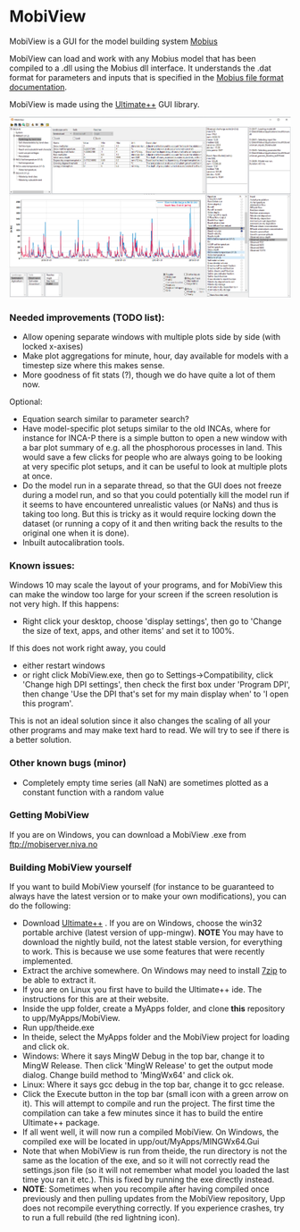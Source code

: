 # MobiView

MobiView is a GUI for the model building system [Mobius](https://github.com/NIVANorge/Mobius)

MobiView can load and work with any Mobius model that has been compiled to a .dll using the Mobius dll interface. It understands the .dat format for parameters and inputs that is specified in the [Mobius file format documentation](https://github.com/NIVANorge/Mobius/blob/master/Documentation/file_format_documentation.pdf).

MobiView is made using the [Ultimate++](https://www.ultimatepp.org/) GUI library.

![Example of MobiView viewing the PERSiST model](img/MobiView.png)


### Needed improvements (TODO list):
- Allow opening separate windows with multiple plots side by side (with locked x-axises)
- Make plot aggregations for minute, hour, day available for models with a timestep size where this makes sense.
- More goodness of fit stats (?), though we do have quite a lot of them now.

Optional:
- Equation search similar to parameter search?
- Have model-specific plot setups similar to the old INCAs, where for instance for INCA-P there is a simple button to open a new window with a bar plot summary of e.g. all the phosphorous processes in land. This would save a few clicks for people who are always going to be looking at very specific plot setups, and it can be useful to look at multiple plots at once.
- Do the model run in a separate thread, so that the GUI does not freeze during a model run, and so that you could potentially kill the model run if it seems to have encountered unrealistic values (or NaNs) and thus is taking too long. But this is tricky as it would require locking down the dataset (or running a copy of it and then writing back the results to the original one when it is done).
- Inbuilt autocalibration tools.

### Known issues:
Windows 10 may scale the layout of your programs, and for MobiView this can make the window too large for your screen if the screen resolution is not very high.
If this happens:
- Right click your desktop, choose 'display settings', then go to 'Change the size of text, apps, and other items' and set it to 100%.

If this does not work right away, you could
- either restart windows
- or right click MobiView.exe, then go to Settings->Compatibility, click 'Change high DPI settings', then check the first box under 'Program DPI', then change 'Use the DPI that's set for my main display when' to 'I open this program'.

This is not an ideal solution since it also changes the scaling of all your other programs and may make text hard to read. We will try to see if there is a better solution.

### Other known bugs (minor)
- Completely empty time series (all NaN) are sometimes plotted as a constant function with a random value

### Getting MobiView
If you are on Windows, you can download a MobiView .exe from ftp://mobiserver.niva.no

### Building MobiView yourself

If you want to build MobiView yourself (for instance to be guaranteed to always have the latest version or to make your own modifications), you can do the following:

- Download [Ultimate++](https://www.ultimatepp.org/) . If you are on Windows, choose the win32 portable archive (latest version of upp-mingw). **NOTE** You may have to download the nightly build, not the latest stable version, for everything to work. This is because we use some features that were recently implemented.
- Extract the archive somewhere. On Windows may need to install [7zip](https://www.7-zip.org/) to be able to extract it.
- If you are on Linux you first have to build the Ultimate++ ide. The instructions for this are at their website.
- Inside the upp folder, create a MyApps folder, and clone **this** repository to upp/MyApps/MobiView.
- Run upp/theide.exe
- In theide, select the MyApps folder and the MobiView project for loading and click ok.
- Windows: Where it says MingW Debug in the top bar, change it to MingW Release. Then click 'MingW Release' to get the output mode dialog. Change build method to 'MingWx64' and click ok.
- Linux: Where it says gcc debug in the top bar, change it to gcc release.
- Click the Execute button in the top bar (small icon with a green arrow on it). This will attempt to compile and run the project. The first time the compilation can take a few minutes since it has to build the entire Ultimate++ package.
- If all went well, it will now run a compiled MobiView. On Windows, the compiled exe will be located in upp/out/MyApps/MINGWx64.Gui
- Note that when MobiView is run from theide, the run directory is not the same as the location of the exe, and so it will not correctly read the settings.json file (so it will not remember what model you loaded the last time you ran it etc.). This is fixed by running the exe directly instead.
- **NOTE**: Sometimes when you recompile after having compiled once previously and then pulling updates from the MobiView repository, Upp does not recompile everything correctly. If you experience crashes, try to run a full rebuild (the red lightning icon).
